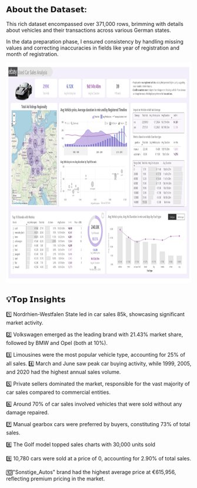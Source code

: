 ## 𝗔𝗯𝗼𝘂𝘁 𝘁𝗵𝗲 𝗗𝗮𝘁𝗮𝘀𝗲𝘁:
This rich dataset encompassed over 371,000 rows, brimming with details about vehicles and their transactions across various German states.

In the data preparation phase, I ensured consistency by handling missing values and correcting inaccuracies in fields like year of registration and month of registration.

<p align="center">
  <img src="https://github.com/lucnguyen104/PowerBI-portfolio/blob/main/car_sales_porfolio/car_sales_porfolio.jpg" height="600">
</p>

## 💡𝗧𝗼𝗽 𝗜𝗻𝘀𝗶𝗴𝗵𝘁𝘀
1️⃣ Nordrhien-Westfalen State led in car sales 85k, showcasing significant market activity.

2️⃣ Volkswagen emerged as the leading brand with 21.43% market share, followed by BMW and Opel (both at 10%).

3️⃣ Limousines were the most popular vehicle type, accounting for 25% of all sales.
4️⃣ March and June saw peak car buying activity, while 1999, 2005, and 2020 had the highest annual sales volume.

5️⃣ Private sellers dominated the market, responsible for the vast majority of car sales compared to commercial entities.

6️⃣ Around 70% of car sales involved vehicles that were sold without any damage repaired.

7️⃣ Manual gearbox cars were preferred by buyers, constituting 73% of total sales.

8️⃣ The Golf model topped sales charts with 30,000 units sold

9️⃣ 10,780 cars were sold at a price of 0, accounting for 2.90% of total sales.

🔟"Sonstige_Autos" brand had the highest average price at €615,956, reflecting premium pricing in the market.



